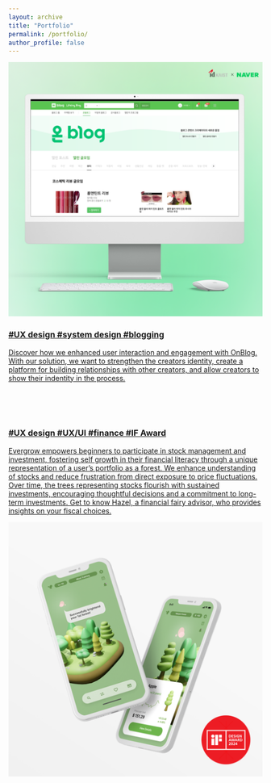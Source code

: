 ```yaml
---
layout: archive
title: "Portfolio"
permalink: /portfolio/
author_profile: false
---
```


<div class="container">
    <div class="about-row">
      <a href="/portfolio/6-2023-on_blog">
        <div class="row-image">
            <img src="/images/on_blog_square.png" alt="OnBlog">
        </div>
      </a>
      <a href="/portfolio/6-2023-on_blog">
        <div class="row-text" href="https://zosia-hci.github.io/portfolio/6-2023-on_blog">
          <h3>#UX design #system design #blogging</h3>
          <p>Discover how we enhanced user interaction and engagement with OnBlog. With our solution, we want to strengthen the creators identity, create a platform for building relationships with other creators, and allow creators to show their indentity in the process.<br><br><br><br><br></p>
        </div>
      </a>
    </div>
    <div class="about-row2">
      <a href="/portfolio/7-2022-evergrow">
        <div class="row-text" href="https://zosia-hci.github.io/portfolio/7-2022-evergrow">
          <h3>#UX design #UX/UI #finance #IF Award</h3>
          <p>Evergrow empowers beginners to participate in stock management and investment, fostering self growth in their financial literacy through a unique representation of a user’s portfolio as a forest. We enhance understanding of stocks and reduce frustration from direct exposure to price fluctuations. Over time, the trees representing stocks flourish with sustained investments, encouraging thoughtful decisions and a commitment to long-term investments. Get to know Hazel, a financial fairy advisor, who provides insights on your fiscal choices.</p>
        </div>
      </a>
      <a href="/portfolio/7-2022-evergrow">
        <div class="row-image">
            <img src="/images/evergrow_square.png" alt="Evergrow">
        </div>
      </a>
    </div>
</div>
